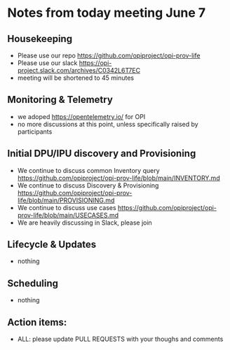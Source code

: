 # Notes from today meeting June 7

## Housekeeping
- Please use our repo https://github.com/opiproject/opi-prov-life
- Please use our slack https://opi-project.slack.com/archives/C0342L6T7EC
- meeting will be shortened to 45 minutes

## Monitoring & Telemetry
- we adoped https://opentelemetry.io/ for OPI
- no more discussions at this point, unless specifically raised by participants

## Initial DPU/IPU discovery and Provisioning
- We continue to discuss common Inventory query https://github.com/opiproject/opi-prov-life/blob/main/INVENTORY.md
- We continue to discuss Discovery & Provisioning https://github.com/opiproject/opi-prov-life/blob/main/PROVISIONING.md
- We continue to discuss use cases https://github.com/opiproject/opi-prov-life/blob/main/USECASES.md
- We are heavily discussing in Slack, please join

## Lifecycle & Updates
- nothing

## Scheduling
- nothing

## Action items:
- ALL: please update PULL REQUESTS with your thoughs and comments
